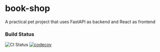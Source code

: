 # book-shop
A practical pet project that uses FastAPI as backend and React as frontend

### Build Status
![CI Status](https://github.com/sieunhantanbao/book-shop/actions/workflows/ci-quality-check.yml/badge.svg)
[![codecov](https://codecov.io/gh/sieunhantanbao/book-shop/branch/dev/graph/badge.svg?token=PAF5TF7KMX)](https://codecov.io/gh/sieunhantanbao/book-shop)
